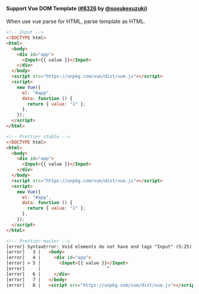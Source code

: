 #### Support Vue DOM Template ([#8326](https://github.com/prettier/prettier/pull/8326) by [@sosukesuzuki](https://github.com/sosukesuzuki))

When use vue parse for HTML, parse template as HTML.

<!-- prettier-ignore -->
```html
<!-- Input -->
<!DOCTYPE html>
<html>
  <body>
    <div id="app">
      <Input>{{ value }}</Input>
    </div>
  </body>
  <script src="https://unpkg.com/vue/dist/vue.js"></script>
  <script>
    new Vue({
      el: "#app",
      data: function () {
        return { value: "1" };
      },
    });
  </script>
</html>

<!-- Prettier stable -->
<!DOCTYPE html>
<html>
  <body>
    <div id="app">
      <Input>{{ value }}</Input>
    </div>
  </body>
  <script src="https://unpkg.com/vue/dist/vue.js"></script>
  <script>
    new Vue({
      el: "#app",
      data: function () {
        return { value: "1" };
      },
    });
  </script>
</html>

<!-- Prettier master -->
[error] SyntaxError: Void elements do not have end tags "Input" (5:25)
[error]   3 |   <body>
[error]   4 |     <div id="app">
[error] > 5 |       <Input>{{ value }}</Input>
[error]     |                         ^
[error]   6 |     </div>
[error]   7 |   </body>
[error]   8 |   <script src="https://unpkg.com/vue/dist/vue.js"></script>
```
